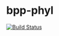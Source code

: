 # bpp-phyl

[![Build Status](https://travis-ci.org/richelbilderbeek/bpp-phyl.svg?branch=master)](https://travis-ci.org/richelbilderbeek/bpp-phyl)
